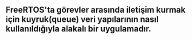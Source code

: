 ## FreeRTOS'ta görevler arasında iletişim kurmak için kuyruk(queue) veri yapılarının nasıl kullanıldığıyla alakalı bir uygulamadır.
